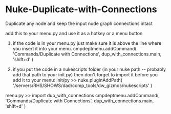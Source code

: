# Nuke-Duplicate-with-Connections
Duplicate any node and keep the input node graph connections intact


add this to your menu.py and use it as a hotkey or a menu button

1. if the code is in your menu.py just make sure it is above the line where you insert it into your menu.
cmpdeptmenu.addCommand( 'Commands/Duplicate with Connections', dup_with_connections.main, 'shift+d' )

2. if you put the code in a nukescripts folder (in your nuke path -- probably add that path to your init.py)
then don't forget to import it before you add it to your menu:
init/py >> 
nuke.pluginAddPath( '/servers/RHS/SHOWS/dad/comp_tools/dw_gizmos/nukescripts' )

menu.py >>
import dup_with_connections
cmpdeptmenu.addCommand( 'Commands/Duplicate with Connections', dup_with_connections.main, 'shift+d' )
